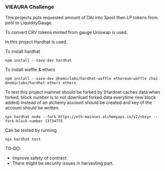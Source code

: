 ### VIEAURA Challenge

This projects puts requested amount of DAI into 3pool then LP tokens from pool to LiquidityGauge. 

To convert CRV tokens minted from gauge Uniswap is used.

In this project Hardhat is used.

To install hardhat

```shell
npm install --save-dev hardhat
```
To install waffle & ethers

```shell
npm install --save-dev @nomiclabs/hardhat-waffle ethereum-waffle chai @nomiclabs/hardhat-ethers ethers
```

To test this project mainnet should be forked by (Hardnet caches data when forked, block number is to not download forked data everytime new block added)
Instead of <key> an alchemy account should be created and key of the account should be written.

```shell
npx hardhat node --fork https://eth-mainnet.alchemyapi.io/v2/<key> --fork-block-number 13734775
```

Can be tested by running

```shell
npx hardhat test
```


TO-DO:

* Improve safety of contract
* There might be security issues in harvesting part.
